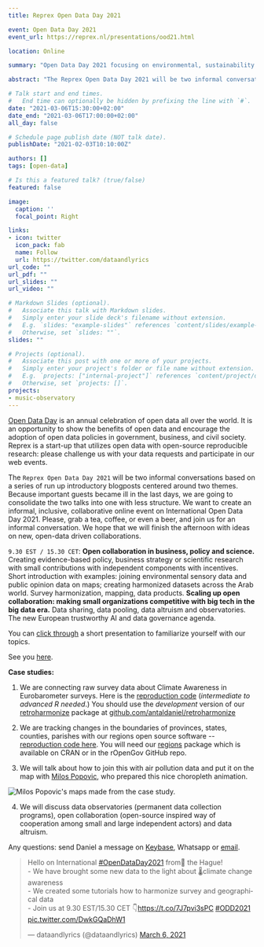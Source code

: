 ```yaml
---
title: Reprex Open Data Day 2021

event: Open Data Day 2021
event_url: https://reprex.nl/presentations/ood21.html

location: Online

summary: "Open Data Day 2021 focusing on environmental, sustainability and public spending data mapping."

abstract: "The Reprex Open Data Day 2021 will be two informal conversations based on a series of run up introductory    blogposts, tutorial, interviews centered around two themes. 1. Open collaboration in business, policy and science      and 2. Scaling up open collaboration: making small organizations competitive with big tech in the big data era. Our    case study will be based around the International Open Data Day 2021 themes, i.e. environmental, sustainability,       public spending and data mapping."

# Talk start and end times.
#   End time can optionally be hidden by prefixing the line with `#`.
date: "2021-03-06T15:30:00+02:00"
date_end: "2021-03-06T17:00:00+02:00"
all_day: false

# Schedule page publish date (NOT talk date).
publishDate: "2021-02-03T10:10:00Z"

authors: []
tags: [open-data]

# Is this a featured talk? (true/false)
featured: false

image:
  caption: ''
  focal_point: Right

links:
- icon: twitter
  icon_pack: fab
  name: Follow
  url: https://twitter.com/dataandlyrics
url_code: ""
url_pdf: ""
url_slides: ""
url_video: ""

# Markdown Slides (optional).
#   Associate this talk with Markdown slides.
#   Simply enter your slide deck's filename without extension.
#   E.g. `slides: "example-slides"` references `content/slides/example-slides.md`.
#   Otherwise, set `slides: ""`.
slides: ""

# Projects (optional).
#   Associate this post with one or more of your projects.
#   Simply enter your project's folder or file name without extension.
#   E.g. `projects: ["internal-project"]` references `content/project/deep-learning/index.md`.
#   Otherwise, set `projects: []`.
projects:
- music-observatory
---
```


[Open Data Day](https://opendataday.org/)  is an annual celebration of open data all over the world. It is an opportunity to show the benefits of open data and encourage the adoption of open data policies in government, business, and civil society. Reprex is a start-up that utilizes open data with open-source reproducible research: please challenge us with your data requests and participate in our web events.

The `Reprex Open Data Day 2021` will be two informal conversations based on a series of run up introductory blogposts centered around two themes. Because important guests became ill in the last days, we are going to consolidate the two talks into one with less structure.  We want to create an informal, inclusive, collaborative online event on International Open Data Day 2021. Please, grab a tea, coffee, or even a beer, and join us for an informal conversation. We hope that we will finish the afternoon with ideas on new, open-data driven collaborations.

`9.30 EST / 15.30 CET`:  **Open collaboration in business, policy and science.**   Creating evidence-based policy, business strategy or scientific research with small contributions with independent components with incentives.  Short introduction with examples:  joining environmental sensory data and public opinion data on maps; creating harmonized datasets across the Arab world.  Survey harmonization, mapping, data products.  **Scaling up open collaboration: making small organizations competitive with big tech in the big data era.**  Data sharing, data pooling, data altruism and observatories. The new European trustworthy AI and data governance agenda. 

You can [click through](/presentations/reprex_open_data_day_2021.html#/reprex) a short presentation to familiarize yourself with our topics.

See you [here](https://meet.jit.si/ReprexOpenDataDay2021).

**Case studies:**

1. We are connecting raw survey data about Climate Awareness in Eurobarometer surveys.  Here is the [reproduction code](https://rpubs.com/antaldaniel/734594) (*intermediate to advanced R needed*.) You should use the _development_ version of our [retroharmonize](retroharmonize.dataobservatory.eu) package at [github.com/antaldaniel/retroharmonize](https://github.com/antaldaniel/retroharmonize)

2. We are tracking changes in the boundaries of provinces, states, counties, parishes with our regions open source software -- [reproduction code here](https://rpubs.com/antaldaniel/regions-OOD21). You will need our [regions](regions.dataobservatory.eu) package which is available on CRAN or in the rOpenGov GitHub repo.

3. We will talk about how to join this with air pollution data and put it on the map with [Milos Popovic](https://dataandlyrics.com/post/2021-03-03-ood_interview_maps/), who prepared this nice choropleth animation.

![Milos Popovic's maps made from the case study.](/media/gif/eu_climate_change.gif)

4. We will discuss data observatories (permanent data collection programs), open collaboration (open-source inspired way of cooperation among small and large independent actors) and data altruism.

Any questions: send Daniel a message on [Keybase](https://keybase.io/antaldaniel), Whatsapp or [email](https://dataandlyrics.com/#contact).

<blockquote class="twitter-tweet"><p lang="en" dir="ltr">Hello on International <a href="https://twitter.com/hashtag/OpenDataDay2021?src=hash&amp;ref_src=twsrc%5Etfw">#OpenDataDay2021</a> from🌷 the Hague!<br>- We have brought some new data to the light about 🌡climate change awareness <br>- We created some tutorials how to harmonize survey and geographical data<br>- Join us at 9.30 EST/15.30 CET 👇<a href="https://t.co/7J7pvi3sPC">https://t.co/7J7pvi3sPC</a> <a href="https://twitter.com/hashtag/ODD2021?src=hash&amp;ref_src=twsrc%5Etfw">#ODD2021</a> <a href="https://t.co/DwkGQaDhW1">pic.twitter.com/DwkGQaDhW1</a></p>&mdash; dataandlyrics (@dataandlyrics) <a href="https://twitter.com/dataandlyrics/status/1368149535436996609?ref_src=twsrc%5Etfw">March 6, 2021</a></blockquote> <script async src="https://platform.twitter.com/widgets.js" charset="utf-8"></script>
